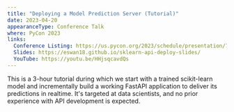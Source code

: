 ```yaml
---
title: "Deploying a Model Prediction Server (Tutorial)"
date: 2023-04-20
appearanceType: Conference Talk
where: PyCon 2023
links:
  Conference Listing: https://us.pycon.org/2023/schedule/presentation/79/
  Slides: https://eswan18.github.io/sklearn-api-deploy-slides/
  YouTube: https://youtu.be/HHjsqcavdQs
---
```


This is a 3-hour tutorial during which we start with a trained scikit-learn model and incrementally build a working FastAPI application to deliver its predictions in realtime.
It's targeted at data scientists, and no prior experience with API development is expected.
